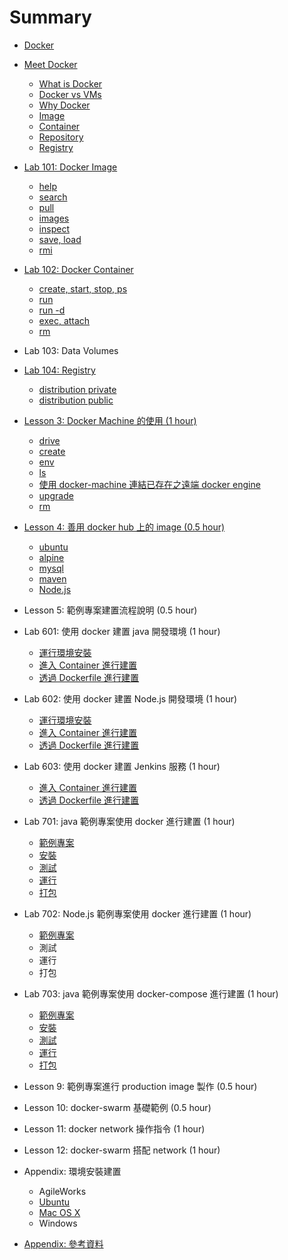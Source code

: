 # Summary

- [Docker](docker/README.md)

- [Meet Docker](docker/000-intro/README.md)

  - [What is Docker](docker/000-intro/what/README.md)
  - [Docker vs VMs](docker/000-intro/compare/README.md)
  - [Why Docker](docker/000-intro/why/README.md)
  - [Image](docker/000-intro/image/README.md)
  - [Container](docker/000-intro/container/README.md)
  - [Repository](docker/000-intro/repository/README.md)
  - [Registry](docker/000-intro/registry/README.md)

- [Lab 101: Docker Image](docker/basic/101-image/README.md)

  - [help](docker/basic/101-image/help/README.md)
  - [search](docker/basic/101-image/search/README.md)
  - [pull](docker/basic/101-image/pull/README.md)
  - [images](docker/basic/101-image/images/README.md)
  - [inspect](docker/basic/101-image/inspect/README.md)
  - [save, load](docker/basic/101-image/save-load/README.md)
  - [rmi](docker/basic/101-image/rmi/README.md)

- [Lab 102: Docker Container](docker/basic/102-container/README.md)

  - [create, start, stop, ps](docker/basic/102-container/create/README.md)
  - [run](docker/basic/102-container/run/README.md)
  - [run -d](docker/basic/102-container/daemon/README.md)
  - [exec, attach](docker/basic/102-container/exec/README.md)
  - [rm](docker/basic/102-container/rm/README.md)

- Lab 103: Data Volumes

- [Lab 104: Registry](docker/basic/104-registry/README.md)

  - [distribution private](docker/basic/104-registry/distribution-private/README.md)
  - [distribution public](docker/basic/104-registry/distribution-public/README.md)

- [Lesson 3: Docker Machine 的使用 (1 hour)](docker/machine/README.md)

  - [drive](docker/machine/drive/README.md)
  - [create](docker/machine/create/README.md)
  - [env](docker/machine/env/README.md)
  - [ls](docker/machine/ls/README.md)
  - [使用 docker-machine 連結已存在之遠端 docker engine](docker/machine/exist-remote-docker/README.md)
  - [upgrade](docker/machine/upgrade/README.md)
  - [rm](docker/machine/rm/README.md)

- [Lesson 4: 善用 docker hub 上的 image (0.5 hour)](docker/hub/README.md)

  - [ubuntu](docker/hub/ubuntu/README.md)
  - [alpine](docker/hub/alpine/README.md)
  - [mysql](docker/hub/mysql/README.md)
  - [maven](docker/hub/maven/README.md)
  - [Node.js](docker/hub/nodejs/README.md)

- Lesson 5: 範例專案建置流程說明 (0.5 hour)

- Lab 601: 使用 docker 建置 java 開發環境 (1 hour)

  - [運行環境安裝](docker/project/java/env/README.md)
  - [進入 Container 進行建置](docker/project/java/env-docker-build/README.md)
  - [透過 Dockerfile 進行建置](docker/project/java/env-dockerfile/README.md)

- Lab 602: 使用 docker 建置 Node.js 開發環境 (1 hour)

  - [運行環境安裝](docker/project/nodejs/env/README.md)
  - [進入 Container 進行建置](docker/project/nodejs/env-docker-build/README.md)
  - [透過 Dockerfile 進行建置](docker/project/nodejs/env-dockerfile/README.md)

- Lab 603: 使用 docker 建置 Jenkins 服務 (1 hour)

  - [進入 Container 進行建置](docker/application/jenkins/build-docker/README.md)
  - [透過 Dockerfile 進行建置](docker/application/jenkins/build-dockerfile/README.md)

- Lab 701: java 範例專案使用 docker 進行建置 (1 hour)

  - [範例專案](docker/project/java/repository/README.md)
  - [安裝](docker/project/java/mvn-install/README.md)
  - [測試](docker/project/java/mvn-test/README.md)
  - [運行](docker/project/java/mvn-run/README.md)
  - [打包](docker/project/java/mvn-package/README.md)

- Lab 702: Node.js 範例專案使用 docker 進行建置 (1 hour)

  - [範例專案](docker/project/nodejs/repository/README.md)
  - 測試
  - 運行
  - 打包

- Lab 703: java 範例專案使用 docker-compose 進行建置 (1 hour)

  - [範例專案](docker/project/java/repository/README.md)
  - [安裝](docker/project/java/compose-mvn-install/README.md)
  - [測試](docker/project/java/compose-mvn-test/README.md)
  - [運行](docker/project/java/compose-mvn-run/README.md)
  - [打包](docker/project/java/compose-mvn-package/README.md)

- Lesson 9: 範例專案進行 production image 製作 (0.5 hour)

- Lesson 10: docker-swarm 基礎範例 (0.5 hour)

- Lesson 11: docker network 操作指令 (1 hour)

- Lesson 12: docker-swarm 搭配 network (1 hour)

- Appendix: 環境安裝建置

  - AgileWorks
  - [Ubuntu](docker/install/ubuntu/README.md)
  - [Mac OS X](docker/install/osx/README.md)
  - Windows

- [Appendix: 參考資料](docker/reference/README.md)
